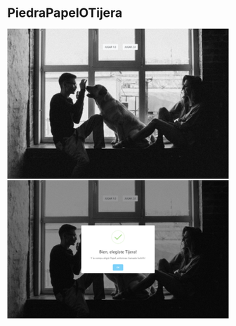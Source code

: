# PiedraPapelOTijera
![900px desktop](https://github.com/SosegadoWebDev/PiedraPapelOTijera/blob/master/img/screenshot1.png)
![900px desktop](https://github.com/SosegadoWebDev/PiedraPapelOTijera/blob/master/img/screenshot2.png)
